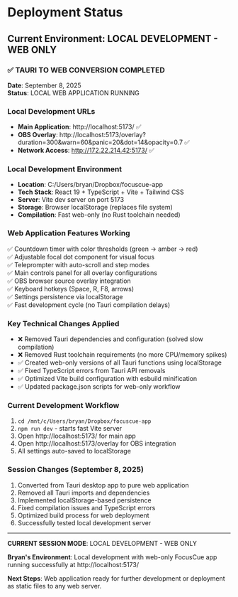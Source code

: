 # Deployment Status

## Current Environment: LOCAL DEVELOPMENT - WEB ONLY

### ✅ TAURI TO WEB CONVERSION COMPLETED
**Date**: September 8, 2025  
**Status**: LOCAL WEB APPLICATION RUNNING

### Local Development URLs
- **Main Application**: http://localhost:5173/ ✅
- **OBS Overlay**: http://localhost:5173/overlay?duration=300&warn=60&panic=20&dot=14&opacity=0.7 ✅
- **Network Access**: http://172.22.214.42:5173/ ✅

### Local Development Environment
- **Location**: C:/Users/bryan/Dropbox/focuscue-app
- **Tech Stack**: React 19 + TypeScript + Vite + Tailwind CSS
- **Server**: Vite dev server on port 5173
- **Storage**: Browser localStorage (replaces file system)
- **Compilation**: Fast web-only (no Rust toolchain needed)

### Web Application Features Working
✅ Countdown timer with color thresholds (green → amber → red)  
✅ Adjustable focal dot component for visual focus  
✅ Teleprompter with auto-scroll and step modes  
✅ Main controls panel for all overlay configurations  
✅ OBS browser source overlay integration  
✅ Keyboard hotkeys (Space, R, F8, arrows)  
✅ Settings persistence via localStorage  
✅ Fast development cycle (no Tauri compilation delays)  

### Key Technical Changes Applied
- ❌ Removed Tauri dependencies and configuration (solved slow compilation)
- ❌ Removed Rust toolchain requirements (no more CPU/memory spikes)
- ✅ Created web-only versions of all Tauri functions using localStorage
- ✅ Fixed TypeScript errors from Tauri API removals
- ✅ Optimized Vite build configuration with esbuild minification
- ✅ Updated package.json scripts for web-only workflow

### Current Development Workflow
1. `cd /mnt/c/Users/bryan/Dropbox/focuscue-app`
2. `npm run dev` - starts fast Vite server
3. Open http://localhost:5173/ for main app
4. Open http://localhost:5173/overlay for OBS integration
5. All settings auto-saved to localStorage

### Session Changes (September 8, 2025)
1. Converted from Tauri desktop app to pure web application
2. Removed all Tauri imports and dependencies
3. Implemented localStorage-based persistence
4. Fixed compilation issues and TypeScript errors
5. Optimized build process for web deployment
6. Successfully tested local development server

---
**CURRENT SESSION MODE**: LOCAL DEVELOPMENT - WEB ONLY

**Bryan's Environment**: Local development with web-only FocusCue app running successfully at http://localhost:5173/

**Next Steps**: Web application ready for further development or deployment as static files to any web server.